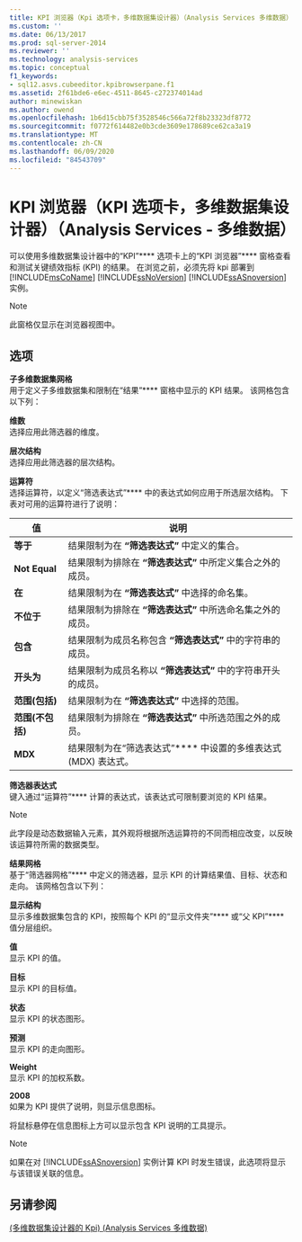 ```yaml
---
title: KPI 浏览器（Kpi 选项卡，多维数据集设计器）（Analysis Services 多维数据） |Microsoft Docs
ms.custom: ''
ms.date: 06/13/2017
ms.prod: sql-server-2014
ms.reviewer: ''
ms.technology: analysis-services
ms.topic: conceptual
f1_keywords:
- sql12.asvs.cubeeditor.kpibrowserpane.f1
ms.assetid: 2f61bde6-e6ec-4511-8645-c272374014ad
author: minewiskan
ms.author: owend
ms.openlocfilehash: 1b6d15cbb75f3528546c566a72f8b23323df8772
ms.sourcegitcommit: f0772f614482e0b3cde3609e178689ce62ca3a19
ms.translationtype: MT
ms.contentlocale: zh-CN
ms.lasthandoff: 06/09/2020
ms.locfileid: "84543709"
---
```

# <a name="kpi-browser-kpis-tab-cube-designer-analysis-services---multidimensional-data"></a>KPI 浏览器（KPI 选项卡，多维数据集设计器）（Analysis Services - 多维数据）
  可以使用多维数据集设计器中的“KPI”**** 选项卡上的“KPI 浏览器”**** 窗格查看和测试关键绩效指标 (KPI) 的结果。 在浏览之前，必须先将 kpi 部署到 [!INCLUDE[msCoName](../includes/msconame-md.md)] [!INCLUDE[ssNoVersion](../includes/ssnoversion-md.md)] [!INCLUDE[ssASnoversion](../includes/ssasnoversion-md.md)] 实例。  
  
> [!NOTE]  
>  此窗格仅显示在浏览器视图中。  
  
## <a name="options"></a>选项  
 **子多维数据集网格**  
 用于定义子多维数据集和限制在“结果”**** 窗格中显示的 KPI 结果。 该网格包含以下列：  
  
 **维数**  
 选择应用此筛选器的维度。  
  
 **层次结构**  
 选择应用此筛选器的层次结构。  
  
 **运算符**  
 选择运算符，以定义“筛选表达式”**** 中的表达式如何应用于所选层次结构。 下表对可用的运算符进行了说明：  
  
|值|说明|  
|-----------|-----------------|  
|**等于**|结果限制为在 **“筛选表达式”** 中定义的集合。|  
|**Not Equal**|结果限制为排除在 **“筛选表达式”** 中所定义集合之外的成员。|  
|**在**|结果限制为在 **“筛选表达式”** 中选择的命名集。|  
|**不位于**|结果限制为排除在 **“筛选表达式”** 中所选命名集之外的成员。|  
|**包含**|结果限制为成员名称包含 **“筛选表达式”** 中的字符串的成员。|  
|**开头为**|结果限制为成员名称以 **“筛选表达式”** 中的字符串开头的成员。|  
|**范围(包括)**|结果限制为在 **“筛选表达式”** 中选择的范围。|  
|**范围(不包括)**|结果限制为排除在 **“筛选表达式”** 中所选范围之外的成员。|  
|**MDX**|结果限制为在“筛选表达式”**** 中设置的多维表达式 (MDX) 表达式。|  
  
 **筛选器表达式**  
 键入通过“运算符”**** 计算的表达式，该表达式可限制要浏览的 KPI 结果。  
  
> [!NOTE]  
>  此字段是动态数据输入元素，其外观将根据所选运算符的不同而相应改变，以反映该运算符所需的数据类型。  
  
 **结果网格**  
 基于“筛选器网格”**** 中定义的筛选器，显示 KPI 的计算结果值、目标、状态和走向。 该网格包含以下列：  
  
 **显示结构**  
 显示多维数据集包含的 KPI，按照每个 KPI 的“显示文件夹”**** 或“父 KPI”**** 值分层组织。  
  
 **值**  
 显示 KPI 的值。  
  
 **目标**  
 显示 KPI 的目标值。  
  
 **状态**  
 显示 KPI 的状态图形。  
  
 **预测**  
 显示 KPI 的走向图形。  
  
 **Weight**  
 显示 KPI 的加权系数。  
  
 **2008**  
 如果为 KPI 提供了说明，则显示信息图标。  
  
 将鼠标悬停在信息图标上方可以显示包含 KPI 说明的工具提示。  
  
> [!NOTE]  
>  如果在对 [!INCLUDE[ssASnoversion](../includes/ssasnoversion-md.md)] 实例计算 KPI 时发生错误，此选项将显示与该错误关联的信息。  
  
## <a name="see-also"></a>另请参阅  
 [&#40;多维数据集设计器的 Kpi&#41; &#40;Analysis Services 多维数据&#41;](kpis-cube-designer-analysis-services-multidimensional-data.md)  
  
  
